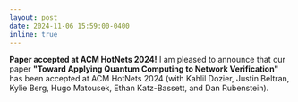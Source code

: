 ```yaml
---
layout: post
date: 2024-11-06 15:59:00-0400
inline: true
---
```


**Paper accepted at ACM HotNets 2024!** I am pleased to announce that our paper **"Toward Applying Quantum Computing to Network Verification"** has been accepted at ACM HotNets 2024 (with Kahlil Dozier, Justin Beltran, Kylie Berg, Hugo Matousek, Ethan Katz-Bassett, and Dan Rubenstein).
